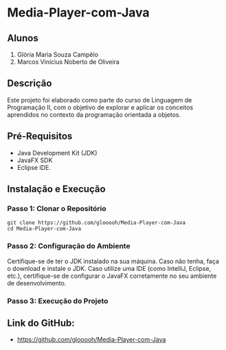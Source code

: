 # Media-Player-com-Java

## Alunos
1. Glória Maria Souza Campêlo
1. Marcos Vinícius Noberto de Oliveira

## Descrição
Este projeto foi elaborado como parte do curso de Linguagem de Programação II, com o objetivo de explorar e aplicar os conceitos aprendidos no contexto da programação orientada a objetos.

## Pré-Requisitos
- Java Development Kit (JDK)
- JavaFX SDK
- Eclipse IDE.

## Instalação e Execução
### Passo 1: Clonar o Repositório
```
git clone https://github.com/glooooh/Media-Player-com-Java
cd Media-Player-com-Java
```

### Passo 2: Configuração do Ambiente
Certifique-se de ter o JDK instalado na sua máquina. Caso não tenha, faça o download e instale o JDK.
Caso utilize uma IDE (como IntelliJ, Eclipse, etc.), certifique-se de configurar o JavaFX corretamente no seu ambiente de desenvolvimento.

### Passo 3: Execução do Projeto


## Link do GitHub:
- https://github.com/glooooh/Media-Player-com-Java
